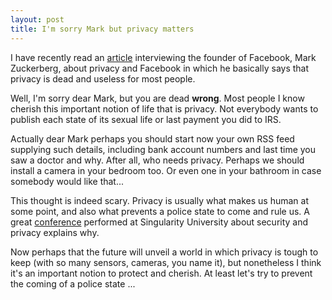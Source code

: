 ```yaml
---
layout: post
title: I'm sorry Mark but privacy matters
---
```


I have recently read an [article](http://www.eweekeurope.co.uk/news/facebook-s-zuckerberg-questions-privacy-expectations-2983) interviewing the founder of Facebook, Mark Zuckerberg, about privacy and Facebook in which he basically says that privacy is dead and useless for most people.

Well, I'm sorry dear Mark, but you are dead **wrong**. Most people I know cherish this important notion of life that is privacy. Not everybody wants to publish each state of its sexual life or last payment you did to IRS.

Actually dear Mark perhaps you should start now your own RSS feed supplying such details, including bank account numbers and last time you saw a doctor and why. After all, who needs privacy. Perhaps we should install a camera in your bedroom too. Or even one in your bathroom in case somebody would like that...

This thought is indeed scary. Privacy is usually what makes us human at some point, and also what prevents a police state to come and rule us. A great [conference](http://www.youtube.com/watch?v=t8QuUEwrKm8) performed at Singularity University about security and privacy explains why.

Now perhaps that the future will unveil a world in which privacy is tough to keep (with so many sensors, cameras, you name it), but nonetheless I think it's an important notion to protect and cherish. At least let's try to prevent the coming of a police state ...